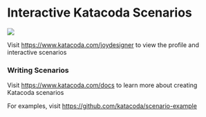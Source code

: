 # Interactive Katacoda Scenarios

[![](http://shields.katacoda.com/katacoda/joydesigner/count.svg)](https://www.katacoda.com/joydesigner "Get your profile on Katacoda.com")

Visit https://www.katacoda.com/joydesigner to view the profile and interactive scenarios

### Writing Scenarios
Visit https://www.katacoda.com/docs to learn more about creating Katacoda scenarios

For examples, visit https://github.com/katacoda/scenario-example
